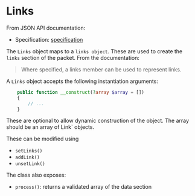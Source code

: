 # Links

From JSON API documentation:
* Specification: [specification](https://jsonapi.org/format/#document-links)

The `Links` object maps to a `links object`.
These are used to create the `links` section of the packet. From the documentation:

> Where specified, a links member can be used to represent links.

A `Links` object accepts the following instantiation arguments:

```php
    public function __construct(?array $array = []) 
    {
        // ...
    }
```

These are optional to allow dynamic construction of the object. The array should be an array of Link` objects. 

These can be modified using 

* `setLinks()`
* `addLink()`
* `unsetLink()`

The class also exposes:

* `process()`: returns a validated array of the data section
